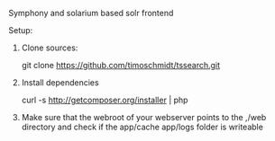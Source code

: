 Symphony and solarium based solr frontend

Setup:


1. Clone sources:

	git clone https://github.com/timoschmidt/tssearch.git <target>

2. Install dependencies

	curl -s http://getcomposer.org/installer | php

3. Make sure that the webroot of your webserver points to the ,/web directory
and check if the app/cache app/logs folder is writeable
